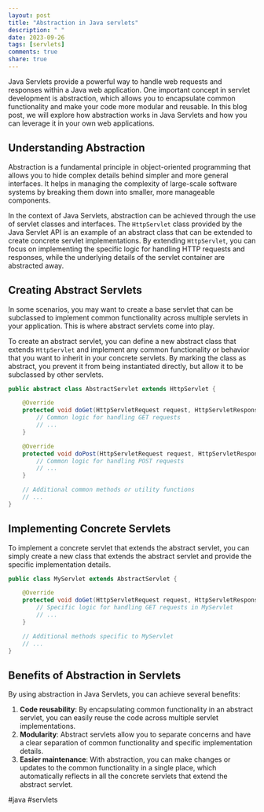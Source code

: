 ```yaml
---
layout: post
title: "Abstraction in Java servlets"
description: " "
date: 2023-09-26
tags: [servlets]
comments: true
share: true
---
```


Java Servlets provide a powerful way to handle web requests and responses within a Java web application. One important concept in servlet development is abstraction, which allows you to encapsulate common functionality and make your code more modular and reusable. In this blog post, we will explore how abstraction works in Java Servlets and how you can leverage it in your own web applications.

## Understanding Abstraction

Abstraction is a fundamental principle in object-oriented programming that allows you to hide complex details behind simpler and more general interfaces. It helps in managing the complexity of large-scale software systems by breaking them down into smaller, more manageable components.

In the context of Java Servlets, abstraction can be achieved through the use of servlet classes and interfaces. The `HttpServlet` class provided by the Java Servlet API is an example of an abstract class that can be extended to create concrete servlet implementations. By extending `HttpServlet`, you can focus on implementing the specific logic for handling HTTP requests and responses, while the underlying details of the servlet container are abstracted away.

## Creating Abstract Servlets

In some scenarios, you may want to create a base servlet that can be subclassed to implement common functionality across multiple servlets in your application. This is where abstract servlets come into play.

To create an abstract servlet, you can define a new abstract class that extends `HttpServlet` and implement any common functionality or behavior that you want to inherit in your concrete servlets. By marking the class as abstract, you prevent it from being instantiated directly, but allow it to be subclassed by other servlets.

```java
public abstract class AbstractServlet extends HttpServlet {

    @Override
    protected void doGet(HttpServletRequest request, HttpServletResponse response) throws ServletException, IOException {
        // Common logic for handling GET requests
        // ...
    }

    @Override
    protected void doPost(HttpServletRequest request, HttpServletResponse response) throws ServletException, IOException {
        // Common logic for handling POST requests
        // ...
    }

    // Additional common methods or utility functions
    // ...
}
```

## Implementing Concrete Servlets

To implement a concrete servlet that extends the abstract servlet, you can simply create a new class that extends the abstract servlet and provide the specific implementation details.

```java
public class MyServlet extends AbstractServlet {

    @Override
    protected void doGet(HttpServletRequest request, HttpServletResponse response) throws ServletException, IOException {
        // Specific logic for handling GET requests in MyServlet
        // ...
    }

    // Additional methods specific to MyServlet
    // ...
}
```

## Benefits of Abstraction in Servlets

By using abstraction in Java Servlets, you can achieve several benefits:

1. **Code reusability**: By encapsulating common functionality in an abstract servlet, you can easily reuse the code across multiple servlet implementations.
2. **Modularity**: Abstract servlets allow you to separate concerns and have a clear separation of common functionality and specific implementation details.
3. **Easier maintenance**: With abstraction, you can make changes or updates to the common functionality in a single place, which automatically reflects in all the concrete servlets that extend the abstract servlet.

#java #servlets